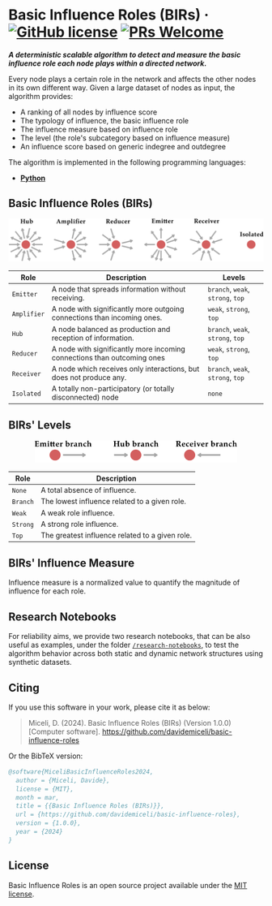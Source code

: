 # Basic Influence Roles (BIRs) &middot; [![GitHub license](https://img.shields.io/badge/license-MIT-blue.svg)](https://github.com/davidemiceli/basic-influence-roles/blob/master/LICENSE) [![PRs Welcome](https://img.shields.io/badge/PRs-welcome-brightgreen.svg)](https://github.com/davidemiceli/basic-influence-roles/pulls)

_**A deterministic scalable algorithm to detect and measure the basic influence role each node plays within a directed network.**_

Every node plays a certain role in the network and affects the other nodes in its own different way.
Given a large dataset of nodes as input, the algorithm provides:
- A ranking of all nodes by influence score
- The typology of influence, the basic influence role
- The influence measure based on influence role
- The level (the role's subcategory based on influence measure)
- An influence score based on generic indegree and outdegree

The algorithm is implemented in the following programming languages:
- [**Python**](/python)

## Basic Influence Roles (BIRs)

<p align="center">
  <img src="figs/roles.svg" width="600">
</p>

Role | Description | Levels
--- | --- | --- |
`Emitter` | A node that spreads information without receiving. | `branch`, `weak`, `strong`, `top`
`Amplifier` | A node with significantly more outgoing connections than incoming ones. | `weak`, `strong`, `top`
`Hub` | A node balanced as production and reception of information. | `branch`, `weak`, `strong`, `top`
`Reducer` | A node with significantly more incoming connections than outcoming ones | `weak`, `strong`, `top`
`Receiver` | A node which receives only interactions, but does not produce any. | `branch`, `weak`, `strong`, `top`
`Isolated` | A totally non-participatory (or totally disconnected) node | `none`

## BIRs' Levels

<p align="center">
  <img src="figs/branch-roles.svg" width="400">
</p>

Role | Description
--- | --- |
`None` | A total absence of influence.
`Branch` | The lowest influence related to a given role.
`Weak` | A weak role influence.
`Strong` | A strong role influence.
`Top` | The greatest influence related to a given role.

## BIRs' Influence Measure

Influence measure is a normalized value to quantify the magnitude of influence for each role.

## Research Notebooks

For reliability aims, we provide two research notebooks, that can be also useful as examples, under the folder [`/research-notebooks`](/research-notebooks), to test the algorithm behavior across both static and dynamic network structures using synthetic datasets.

## Citing

If you use this software in your work, please cite it as below:

> Miceli, D. (2024). Basic Influence Roles (BIRs) (Version 1.0.0) [Computer software]. https://github.com/davidemiceli/basic-influence-roles

Or the BibTeX version:

```bibtex
@software{MiceliBasicInfluenceRoles2024,
  author = {Miceli, Davide},
  license = {MIT},
  month = mar,
  title = {{Basic Influence Roles (BIRs)}},
  url = {https://github.com/davidemiceli/basic-influence-roles},
  version = {1.0.0},
  year = {2024}
}
```

## License

Basic Influence Roles is an open source project available under the [MIT license](https://github.com/davidemiceli/basic-influence-roles/blob/main/LICENSE).
